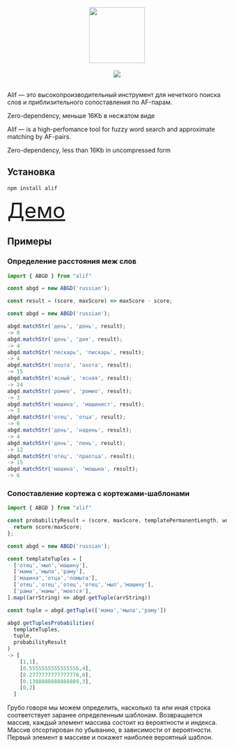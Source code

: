 <div align="center">
  <img src="https://github.com/MaratBektemirov/alif/raw/master/logo.png" width="128" height="128">
  <br>
  <br>
	<a href="https://badge.fury.io/js/alif">
		<img src="https://badge.fury.io/js/alif.svg">
	</a>
  <br>
  <br>
</div>

Alif — это высокопроизводительный инструмент для нечеткого поиска слов и приблизительного сопоставления по AF-парам.

Zero-dependency, меньше 16Kb в несжатом виде

Alif — is a high-perfomance tool for fuzzy word search and approximate matching by AF-pairs.

Zero-dependency, less than 16Kb in uncompressed form

## Установка

```
npm install alif
```

<font size = 7>[Демо](https://maratbektemirov.github.io/alif/)</font>

## Примеры  
### Определение расстояния меж слов
```javascript
import { ABGD } from "alif"

const abgd = new ABGD('russian');

const result = (score, maxScore) => maxScore - score;

const abgd = new ABGD('russian');

abgd.matchStr('день', 'день', result);
-> 0
abgd.matchStr('день', 'дня', result);
-> 4
abgd.matchStr('пескарь', 'пискарь', result);
-> 4
abgd.matchStr('охота', 'ахота', result);
-> 15
abgd.matchStr('ясный', 'ясная', result);
-> 24
abgd.matchStr('ромео', 'ромио', result);
-> 3
abgd.matchStr('машина', 'машинист', result);
-> 3
abgd.matchStr('отец', 'отца', result);
-> 6
abgd.matchStr('день', 'надень', result);
-> 4
abgd.matchStr('день', 'пень', result);
-> 12
abgd.matchStr('отец', 'праотца', result);
-> 15
abgd.matchStr('машина', 'мошына', result);
-> 6
```  
### Сопоставление кортежа с кортежами-шаблонами 
```javascript
import { ABGD } from "alif"

const probabilityResult = (score, maxScore, templatePermanentLength, wordPermanentLength, x1) => {
  return score/maxScore;
};

const abgd = new ABGD('russian');

const templateTuples = [
  ['отец','мыл','машину'],
  ['мама','мыла','раму'],
  ['машина','отца','помыта'],
  ['отец','отец','отец','отец','мыл','машину'],
  ['рама','мамы','моется'],
].map((arrString) => abgd.getTuple(arrString))

const tuple = abgd.getTuple(['мама','мыла','раму'])

abgd.getTuplesProbabilities(
  templateTuples,
  tuple,
  probabilityResult
)
-> [
    [1,1],
    [0.5555555555555556,4],
    [0.2777777777777778,0],
    [0.1388888888888889,3],
    [0,2]
  ]
```  
Грубо говоря мы можем определить, насколько та или иная строка соответствует заранее определенным шаблонам. Возвращается массив, каждый элемент массива состоит из вероятности и индекса. Массив отсортирован по убыванию, в зависимости от вероятности. Первый элемент в массиве и покажет наиболее вероятный шаблон.